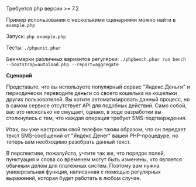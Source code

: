 Требуется php версии >= 7.2

Пример использования с несколькими сценариями можно найти в `example.php`

Запуск: `php example.php`

Тесты: `./phpunit.phar`

Бенчмарки различных вариантов регулярки: `./phpbench.phar run bench --bootstrap=autoload.php --report=aggregate`

**Сценарий**

Представьте, что вы используете популярный сервис "Яндекс.Деньги" и периодически переводите деньги со своего кошелька 
на кошельки других пользователей. Вы хотите автоматизировать данный процесс, но в самом сервисе отсутствует API для подобных действий. 
Само собой, вас это нисколько не смущает, однако, в ходе разработки вы столкнулись с тем, что каждая операция требует SMS-подтверждения.

Итак, вы уже настроили свой телефон таким образом, что он передает текст SMS-сообщений от "Яндекс.Денег" вашей PHP-процедуре, 
но теперь вам необходимо разобрать данный текст.

В перспективе, пожалуйста, учтите так же, что порядок полей, пунктуация и слова со временем могут быть изменены, 
что является обычным делом для платежных систем. Поэтому вам нужна универсальная функция, написанная с помощью регулярных выражений, 
которая будет работать в любом случае.